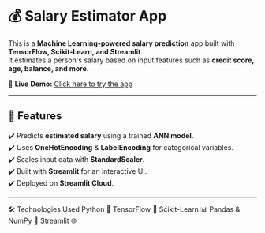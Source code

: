 # 💰 Salary Estimator App  

This is a **Machine Learning-powered salary prediction** app built with **TensorFlow, Scikit-Learn, and Streamlit**.  
It estimates a person's salary based on input features such as **credit score, age, balance, and more**.

🚀 **Live Demo:** [Click here to try the app](https://salary-estimator-app.streamlit.app/)  

---

## 📌 Features  
✔️ Predicts **estimated salary** using a trained **ANN model**.  
✔️ Uses **OneHotEncoding** & **LabelEncoding** for categorical variables.  
✔️ Scales input data with **StandardScaler**.  
✔️ Built with **Streamlit** for an interactive UI.  
✔️ Deployed on **Streamlit Cloud**.  


---

🛠 Technologies Used
Python 🐍
TensorFlow 🤖
Scikit-Learn 📊
Pandas & NumPy 🔢
Streamlit 🌐
